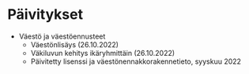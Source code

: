 # Päivitykset
* Väestö ja väestöennusteet
    + Väestönlisäys (26.10.2022)
    + Väkiluvun kehitys ikäryhmittäin (26.10.2022)
    + Päivitetty lisenssi ja väestönennakkorakennetieto, syyskuu 2022
